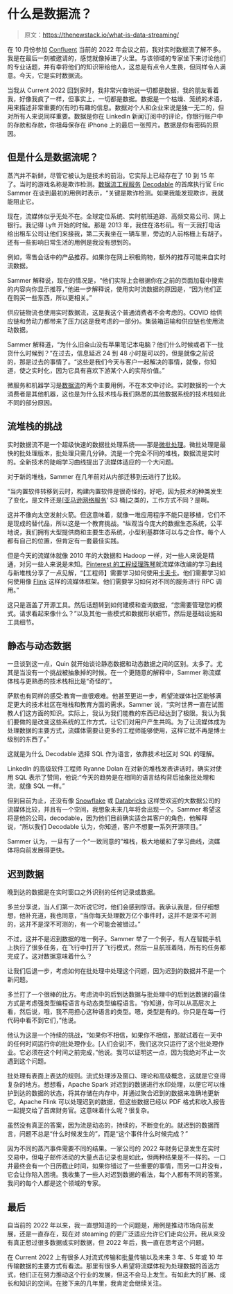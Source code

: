 # 什么是数据流？

> 原文：<https://thenewstack.io/what-is-data-streaming/>

在 10 月份参加 [Confluent](https://www.confluent.io/?utm_content=inline-mention) 当前的 2022 年会议之前，我对实时数据流了解不多。我是在最后一刻被邀请的，感觉就像掉进了火里。与该领域的专家坐下来讨论他们的专业话题，并有幸将他们的知识带给他人，这总是有点令人生畏，但同样令人满意。今天，它是实时数据流。

当我从 Current 2022 回到家时，我非常兴奋地说一切都是数据，我的朋友看着我，好像我疯了一样，但事实上，一切都是数据。数据是一个枯燥、笼统的术语，用来描述非常重要的(有时)有趣的信息。数据对个人和企业来说是独一无二的，但对所有人来说同样重要。数据是你在 LinkedIn 新闻订阅中的评论，你银行账户中的存款和存款，你祖母保存在 iPhone 上的最后一张照片。数据是你有密码的原因。

## 但是什么是数据流呢？

蒸汽并不新鲜，尽管它被认为是技术的前沿。它实际上已经存在了 10 到 15 年了。当时的游戏名称是欺诈检测。[数据流工程服务](https://www.linkedin.com/in/esammer/) [Decodable](https://www.decodable.co/) 的首席执行官 Eric Sammer 在谈到最初的用例时表示，“关键是欺诈检测。如果我能发现欺诈，我就能阻止它。

现在，流媒体似乎无处不在。全球定位系统、实时航班追踪、高频交易公司、网上银行。我记得 Lyft 开始的时候。那是 2013 年，我住在洛杉矶。有一天我打电话给出租车公司让他们来接我，第二天我坐在一辆车里，旁边的人前格栅上有胡子。还有一些影响日常生活的用例是我没有想到的。

例如，零售会话中的产品推荐。如果你在网上积极购物，额外的推荐可能来自实时流数据。

Sammer 解释说，现在的情况是，“他们实际上会根据你在之前的页面加载中搜索的内容向你显示推荐，”他进一步解释说，使用实时流数据的原因是，“因为他们正在购买一些东西，所以更相关。”

供应链物流也使用实时数据流，这是我这个普通消费者不会考虑的。COVID 给供应链和劳动力都带来了压力(这是我考虑的一部分)。集装箱运输和供应链也使用流动数据。

Sammer 解释道，“为什么旧金山没有苹果笔记本电脑？他们什么时候或者下一批货什么时候到？”在过去，信息延迟 24 到 48 小时是可以的，但是就像之前说的，那是过去的事情了。“这些是我们今天与客户一起解决的事情，就像，你知道，使之实时化，因为它具有喜欢下游某个人的实际价值。”

微服务和机器学习是[数据流](https://thenewstack.io/streaming-data-and-the-modern-real-time-data-stack/)的两个主要用例，不在本文中讨论。实时数据的一个大消费者是其他机器，这也是为什么技术栈与我们熟悉的其他数据系统的技术栈如此不同的部分原因。

## **流堆栈的挑战**

实时数据流不是一个超级快速的数据批处理系统——那是[微批处理](https://thenewstack.io/the-big-data-debate-batch-processing-vs-streaming-processing/)。微批处理是最快的批处理版本，批处理只需几分钟。流是一个完全不同的堆栈，数据流是实时的。全新技术的陡峭学习曲线提出了流媒体适应的一个大问题。

对于新的堆栈，Sammer 在几年前对从内部迁移到云进行了比较。

“当内置软件转移到云时，构建内置软件是很奇怪的，好吧，因为技术的种类发生了变化，是文件还是[[亚马逊网络服务](https://aws.amazon.com/?utm_content=inline-mention)' S3 桶]之类的，工作方式不同？是啊。

这并不像向太空发射火箭。但这意味着，就像一堆应用程序不能只是移植，它们不是现成的替代品，所以这是一个教育挑战。“纵观当今庞大的数据生态系统，公平地说，我们拥有大型提供商和主要生态系统，小型利基群体可以与之合作。每个人都有自己的位置，但肯定有一套最佳实践。

但是今天的流媒体就像 2010 年的大数据和 Hadoop 一样，对一些人来说是精通，对另一些人来说是未知。[Pinterest 的工程经理陈琴](https://www.linkedin.com/in/chenqin/)就流媒体改编的学习曲线与新堆栈分享了一点见解，“【工程师】需要学习如何使用[卡夫卡](https://thenewstack.io/apache-kafka-primer/)。他们需要学习如何使用像 [Flink](https://thenewstack.io/data-artisans-deploys-kubernetes-manage-enterprise-flink-stream-processing/) 这样的流媒体框架。他们需要学习如何对不同的服务进行 RPC 调用。”

这只是涵盖了开源工具。然后话题转到如何建模和查询数据，“您需要管理您的模式。请求看起来像什么？”以及其他一些模式和数据形状细节。然后是基础设施和工具细节。

## 静态与动态数据

一旦谈到这一点，Quin 就开始谈论静态数据和动态数据之间的区别。太多了。尤其是当没有一个挑战被抽象掉的时候。在一个更随意的解释中，Sammer 称流媒体栈与更熟悉的技术栈相比是“奇怪的”。

萨默也有同样的感受:教育一直很艰难。他甚至更进一步，希望流媒体社区能够满足更大的技术社区在堆栈和教育方面的需求。Sammer 说，“实时世界一直在试图教人们这方面的知识。实际上，我认为我们能教的东西已经达到了极限。我认为我们要做的是改变这些系统的工作方式，让它们对用户产生共鸣。为了让流媒体成为处理数据的主要方式，流媒体需要让更多的工程师能够使用，这样它就不再是博士级别的东西了。”

这就是为什么 Decodable 选择 SQL 作为语言，依靠技术社区对 SQL 的理解。

LinkedIn 的高级软件工程师 Ryanne Dolan 在对新的堆栈发表讲话时，确实对使用 SQL 表示了赞同，他说:“今天的趋势是在相同的语言结构背后抽象批处理和流，就像 SQL 一样。”

但到目前为止，还没有像 [Snowflake](https://www.snowflake.com/?utm_content=inline-mention) 或 [Databricks](https://www.databricks.com/) 这样受欢迎的大数据公司的流媒体比较，并且有一个空间，我想象未来几年将会出现一个。Sammer 希望这将是他的公司，decodable，因为他们目前确实适合其客户的角色，他解释说，“所以我们 Decodable 认为，你知道，客户不想要一系列开源项目。”

Sammer 认为，一旦有了一个“一致同意的”堆栈，极大地缓和了学习曲线，流媒体将向前发展得更快。

## **迟到数据**

晚到达的数据是在实时窗口之外识别的任何记录或数据。

多兰分享说，当人们第一次听说它时，他们会感到惊讶。我承认我是，但仔细想想，他补充道，我也同意，“当你每天处理数万亿个事件时，这并不是深不可测的，这并不是深不可测的，有一个可能会被错过。”

不过，这并不是迟到数据的唯一例子。Sammer 举了一个例子，有人在智能手机上执行了很多任务，在飞行中打开了飞行模式，然后一旦航班着陆，所有的任务都完成了。这对数据意味着什么？

让我们后退一步，考虑如何在批处理中处理这个问题，因为迟到的数据并不是一个新问题。

多兰打了一个很棒的比方。考虑流中的后到达数据与批处理中的后到达数据的最佳方式是考虑强类型编程语言与动态类型编程语言。“你知道，你可以从高层次上看，然后说，哦，我不用担心这种语言的类型。嗯，类型是有的。你只是在每一行代码中看不到它们，”他说。

他认为这是一个持续的挑战，“如果你不相信，如果你不相信，那就试着在一天中的任何时间运行你的批处理作业。[人们会说]不，我们这次只运行了这个批处理作业。它必须在这个时间之前完成，”他说。我可以证明这一点，因为我绝对不止一次遇到这个问题。

批处理有表面上表达的规则。流式处理涉及窗口、理论和高级概念，这就是它变得复杂的地方。想想看，Apache Spark 对迟到的数据进行水印处理，以便它可以维护到达的数据的状态，将其存储在内存中，并通过聚合迟到的数据来准确地更新它。Apache Flink 可以处理迟到的数据，但这些数据已经以 PDF 格式和收入报告一起提交给了首席财务官。这意味着什么呢？很复杂。

虽然没有真正的答案，因为流是动态的，持续的，不断变化的。就迟到的数据而言，问题不总是“什么时候发生的”，而是“这个事件什么时候完成？”

因为不同的蒸汽事件需要不同的结果。一家公司的 2022 年财务记录发生在实时交易中，但电子邮件活动的大量点击记录也是如此，但两种结果是不一样的。一口井最终会有一个日历截止时间，如果你错过了一些重要的事情，而另一口井没有，它会让你陷入困境。我收集了一些人对迟到数据的看法，每个人都有不同的答案。我问的每个人都是这个领域的专家。

## 最后

自当前的 2022 年以来，我一直想知道的一个问题是，用例是推动市场向前发展，还是一直存在，现在对 steaming 的更广泛适应允许它们走向公开。我从来没有真正想过很多数据或实时数据，但 2022 年后，我一直在思考这个问题。

在 Current 2022 上有很多人对流式传输和批量传输以及未来 3 年、5 年或 10 年传输数据的主要方式有看法。那里有很多人希望将流媒体视为处理数据的首选方式，他们正在努力推动这个行业的发展，但这不会马上发生。有如此大的扩展、成长和知识的空间。在接下来的几年里，我肯定会继续关注。

<svg xmlns:xlink="http://www.w3.org/1999/xlink" viewBox="0 0 68 31" version="1.1"><title>Group</title> <desc>Created with Sketch.</desc></svg>